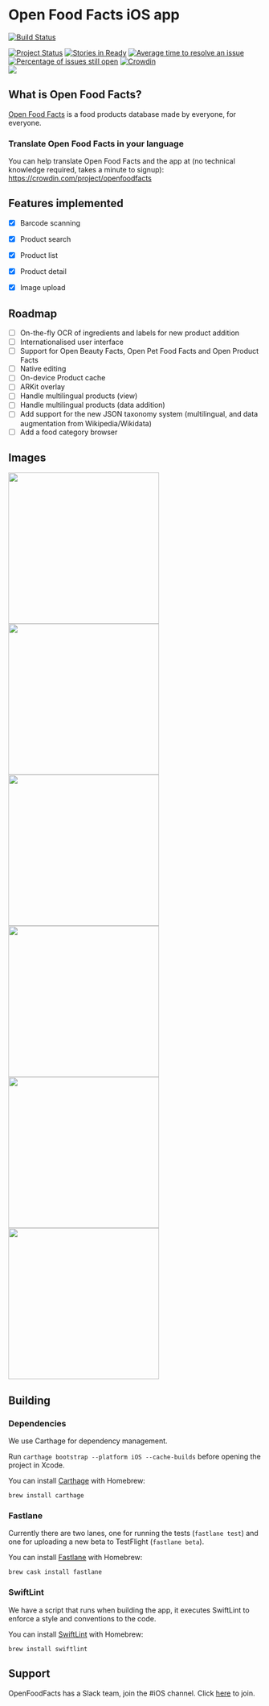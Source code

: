 # Open Food Facts iOS app
[![Build Status](https://travis-ci.org/openfoodfacts/openfoodfacts-ios.svg?branch=master)](https://travis-ci.org/openfoodfacts/openfoodfacts-ios)

[![Project Status](http://opensource.box.com/badges/active.svg)](http://opensource.box.com/badges)
[![Stories in Ready](https://badge.waffle.io/openfoodfacts/openfoodfacts-ios.svg?label=ready&title=Ready)](https://waffle.io/openfoodfacts/openfoodfacts-ios)
[![Average time to resolve an issue](https://isitmaintained.com/badge/resolution/openfoodfacts/openfoodfacts-ios.svg)](https://isitmaintained.com/project/openfoodfacts/openfoodfacts-ios "Average time to resolve an issue")
[![Percentage of issues still open](https://isitmaintained.com/badge/open/openfoodfacts/openfoodfacts-ios.svg)](https://isitmaintained.com/project/openfoodfacts/openfoodfacts-ios "Percentage of issues still open")
[![Crowdin](https://d322cqt584bo4o.cloudfront.net/openfoodfacts/localized.svg)](https://crowdin.com/project/openfoodfacts)
<br>
<img src="https://static.openfoodfacts.org/images/misc/openfoodfacts-logo-en-178x150.png">
## What is Open Food Facts?

[Open Food Facts](http://world.openfoodfacts.org/) is a food products database made by everyone, for everyone.


### Translate Open Food Facts in your language

You can help translate Open Food Facts and the app at (no technical knowledge required, takes a minute to signup): <br>
https://crowdin.com/project/openfoodfacts

## Features implemented

- [x] Barcode scanning
- [x] Product search
- [x] Product list
- [x] Product detail
- [x] Image upload


## Roadmap
- [ ] On-the-fly OCR of ingredients and labels for new product addition
- [ ] Internationalised user interface
- [ ] Support for Open Beauty Facts, Open Pet Food Facts and Open Product Facts
- [ ] Native editing
- [ ] On-device Product cache
- [ ] ARKit overlay
- [ ] Handle multilingual products (view)
- [ ] Handle multilingual products (data addition)
- [ ] Add support for the new JSON taxonomy system (multilingual, and data augmentation from Wikipedia/Wikidata)
- [ ] Add a food category browser

## Images

<img src="https://user-images.githubusercontent.com/1689815/37554229-dde0ecb6-29d5-11e8-82e1-918ee97cecd1.png" height="300"><img src="https://user-images.githubusercontent.com/1689815/37554225-ce5822c8-29d5-11e8-92e9-5c667be57a56.png" height="300"><img src="https://user-images.githubusercontent.com/1689815/37554236-f82dea42-29d5-11e8-89d5-4ca6416581d9.png" height="300"><img src="https://user-images.githubusercontent.com/1689815/37554231-e3689670-29d5-11e8-876f-c8d4055f7484.png" height="300"><img src="https://user-images.githubusercontent.com/1689815/37554234-eb159e18-29d5-11e8-8a75-3656742c1efa.png" height="300"><img src="https://user-images.githubusercontent.com/1689815/37554235-f01690fc-29d5-11e8-8319-1aa338708ebb.png" height="300">


## Building

### Dependencies
We use Carthage for dependency management.

Run `carthage bootstrap --platform iOS --cache-builds` before opening the project in Xcode.

You can install [Carthage](https://github.com/Carthage/Carthage) with Homebrew:
```
brew install carthage
```

### Fastlane

Currently there are two lanes, one for running the tests (`fastlane test`) and one for uploading a new beta to TestFlight (`fastlane beta`).

You can install [Fastlane](https://github.com/fastlane/fastlane) with Homebrew:
```
brew cask install fastlane
```

### SwiftLint

We have a script that runs when building the app, it executes SwiftLint to enforce a style and conventions to the code.

You can install [SwiftLint](https://github.com/realm/SwiftLint/) with Homebrew:
```
brew install swiftlint
```

## Support

OpenFoodFacts has a Slack team, join the #iOS channel. Click [here](https://slack-ssl-openfoodfacts.herokuapp.com/) to join.
